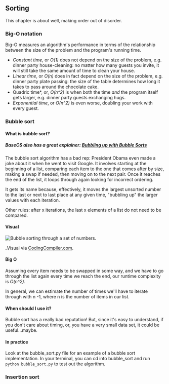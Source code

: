 ## Sorting 
This chapter is about well, making order out of disorder. 

### Big-O notation 
Big-O measures an algorithm's performance in terms of the relationship between the size of the problem and the program's running time. 
* *Constant time*, or *O(1)* does not depend on the size of the problem, e.g. dinner party house-cleaning: no matter how many guests you invite, it will still take the same amount of time to clean your house. 
* *Linear time*, or *O(n)* does in fact depend on the size of the problem, e.g. dinner party plate passing: the size of the table determines how long it takes to pass around the chocolate cake. 
* Quadric time*, or, *O(n^2)* is when both the time _and_ the program itself gets larger, e.g. dinner party guests exchanging hugs. 
* *Exponential time*, or *O(n^2)* is even worse, doubling your work with every guest. 

### Bubble sort 
#### What is bubble sort? 
##### BaseCS also has a great explainer: [Bubbling up with Bubble Sorts](https://medium.com/basecs/bubbling-up-with-bubble-sorts-3df5ac88e592)
The bubble sort algorithm has a bad rep: President Obama even made a joke about it when he went to visit Google. It involves starting at the beginning of a list, comparing each item to the one that comes after by size, making a swap if needed, then moving on to the next pair. Once it reaches the end of the list, it loops through again looking for incorrect ordering. 

It gets its name because, effectively, it moves the largest unsorted number to the last or next to last place at any given time, "bubbling up" the larger values with each iteration. 

Other rules: after x iterations, the last x elements of a list do not need to be compared. 

#### Visual 
![Bubble sorting through a set of numbers.](https://codingcompiler.com/wp-content/uploads/2017/10/bubble-sort-in-c.png)

_Visual via [CodingCompiler.com](https://codingcompiler.com/bubble-sort-program-in-c-using-function/). 

#### Big O 
Assuming every item needs to be swapped in some way, and we have to go through the list again every time we reach the end, our runtime complexity is *O(n^2)*. 

In general, we can estimate the number of times we'll have to iterate through with n -1, where n is the number of items in our list. 

#### When should I use it? 
Bubble sort has a really bad reputation! But, since it's easy to understand, if you don't care about timing, or, you have a very small data set, it could be useful...maybe. 

#### In practice 
Look at the bubble_sort.py file for an example of a bubble sort implementation. In your terminal, you can cd into bubble_sort and run `python bubble_sort.py` to test out the algorithm. 

### Insertion sort 